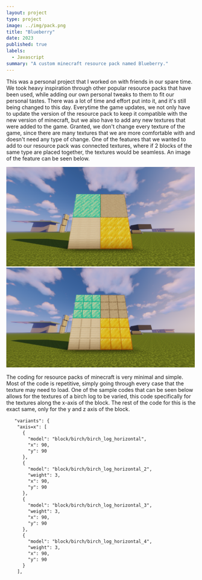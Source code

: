 ```yaml
---
layout: project
type: project
image: ../img/pack.png
title: "Blueberry"
date: 2023
published: true
labels:
  - Javascript
summary: "A custom minecraft resource pack named Blueberry."
---
```


This was a personal project that I worked on with friends in our spare time. We took heavy inspiration through other popular resource packs that have been used, while adding our own personal tweaks to them to fit our personal tastes. There was a lot of time and effort put into it, and it's still being changed to this day. Everytime the game updates, we not only have to update the version of the resource pack to keep it compatible with the new version of minecraft, but we also have to add any new textures that were added to the game. Granted, we don't change every texture of the game, since there are many textures that we are more comfortable with and doesn't need any type of change. One of the features that we wanted to add to our resource pack was connected textures, where if 2 blocks of the same type are placed together, the textures would be seamless. An image of the feature can be seen below.

<div class="text-center p-4">
  <img width="500px" src="../img/blueberryTextures.png" class="img-fluid" >
  <img width="500px" src="../img/vanillaTextures.png" class="img-thumbnail" >
</div>

The coding for resource packs of minecraft is very minimal and simple. Most of the code is repetitive, simply going through every case that the texture may need to load. One of the sample codes that can be seen below allows for the textures of a birch log to be varied, this code specifically for the textures along the x-axis of the block. The rest of the code for this is the exact same, only for the y and z axis of the block.

```
   "variants": {
    "axis=x": [
      {
        "model": "block/birch/birch_log_horizontal",
        "x": 90,
        "y": 90
      },
      {
        "model": "block/birch/birch_log_horizontal_2",
        "weight": 3,
        "x": 90,
        "y": 90
      },
      {
        "model": "block/birch/birch_log_horizontal_3",
        "weight": 3,
        "x": 90,
        "y": 90
      },
      {
        "model": "block/birch/birch_log_horizontal_4",
        "weight": 3,
        "x": 90,
        "y": 90
      }
    ],
```
